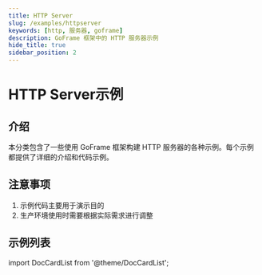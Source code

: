 ```yaml
---
title: HTTP Server
slug: /examples/httpserver
keywords: [http, 服务器, goframe]
description: GoFrame 框架中的 HTTP 服务器示例
hide_title: true
sidebar_position: 2
---
```


# HTTP Server示例

## 介绍

本分类包含了一些使用 GoFrame 框架构建 HTTP 服务器的各种示例。每个示例都提供了详细的介绍和代码示例。

## 注意事项

1. 示例代码主要用于演示目的
2. 生产环境使用时需要根据实际需求进行调整

## 示例列表

import DocCardList from '@theme/DocCardList';

<DocCardList />